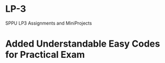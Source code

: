 # LP-3
SPPU LP3 Assignments and MiniProjects

# Added Understandable Easy Codes for Practical Exam

